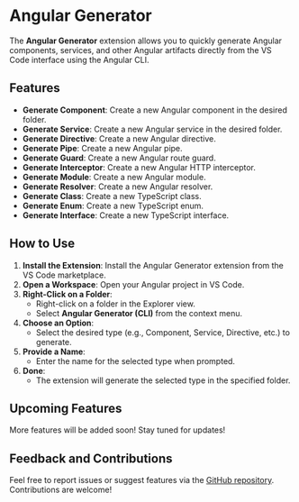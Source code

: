 # Angular Generator

The **Angular Generator** extension allows you to quickly generate Angular components, services, and other Angular artifacts directly from the VS Code interface using the Angular CLI.

## Features

- **Generate Component**: Create a new Angular component in the desired folder.
- **Generate Service**: Create a new Angular service in the desired folder.
- **Generate Directive**: Create a new Angular directive.
- **Generate Pipe**: Create a new Angular pipe.
- **Generate Guard**: Create a new Angular route guard.
- **Generate Interceptor**: Create a new Angular HTTP interceptor.
- **Generate Module**: Create a new Angular module.
- **Generate Resolver**: Create a new Angular resolver.
- **Generate Class**: Create a new TypeScript class.
- **Generate Enum**: Create a new TypeScript enum.
- **Generate Interface**: Create a new TypeScript interface.

## How to Use

1. **Install the Extension**: Install the Angular Generator extension from the VS Code marketplace.
2. **Open a Workspace**: Open your Angular project in VS Code.
3. **Right-Click on a Folder**:
   - Right-click on a folder in the Explorer view.
   - Select **Angular Generator (CLI)** from the context menu.
4. **Choose an Option**:
   - Select the desired type (e.g., Component, Service, Directive, etc.) to generate.
5. **Provide a Name**:
   - Enter the name for the selected type when prompted.
6. **Done**:
   - The extension will generate the selected type in the specified folder.

## Upcoming Features

More features will be added soon! Stay tuned for updates!

## Feedback and Contributions

Feel free to report issues or suggest features via the [GitHub repository](https://github.com/the-vv/VS-Code-Angular-generator-Extension). Contributions are welcome!
